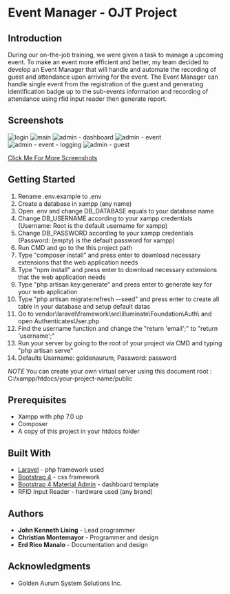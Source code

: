 # Event Manager - OJT Project

## Introduction
During our on-the-job training, we were given a task to manage a upcoming event. To make an event more efficient and better, my team decided to develop an Event Manager that will handle and automate the recording of guest and attendance upon arriving for the event. The Event Manager can handle single event
from the registration of the guest and generating identification badge up to the sub-events information and recording of attendance using rfid input reader then generate report.

## Screenshots
![login](https://user-images.githubusercontent.com/32229808/38839639-3e846278-420e-11e8-874d-f0e5b67ad7fc.png)
![main](https://user-images.githubusercontent.com/32229808/38839680-6e092dee-420e-11e8-8a94-7cf681a181a2.png)
![admin - dashboard](https://user-images.githubusercontent.com/32229808/38839728-a1f118e2-420e-11e8-95fa-53b1d24389fc.png)
![admin - event](https://user-images.githubusercontent.com/32229808/38839748-bf2618b8-420e-11e8-8156-ad39ec17cf15.png)
![admin - event - logging](https://user-images.githubusercontent.com/32229808/38839772-d8876244-420e-11e8-8a51-7b895a26844a.png)
![admin - guest](https://user-images.githubusercontent.com/32229808/38839829-164881e4-420f-11e8-8a2b-583af5830080.png)

[Click Me For More Screenshots](https://photos.app.goo.gl/zWJBbRYMelL3B1n53)

## Getting Started
1) Rename .env.example to .env
2) Create a database in xampp (any name)
3) Open .env and change DB_DATABASE equals to your database name
4) Change DB_USERNAME according to your xampp credentials (Username: Root is the default username for xampp)
5) Change DB_PASSWORD according to your xampp credentials (Password: (empty) is the default password for xampp)
6) Run CMD and go to the this project path
7) Type "composer install" and press enter to download necessary extensions that the web application needs
8) Type "npm install" and press enter to download necessary extensions that the web application needs
9) Type "php artisan key:generate" and press enter to generate key for your web application
10) Type "php artisan migrate:refresh --seed" and press enter to create all table in your database and setup default datas
11) Go to vendor\laravel\framework\src\illuminate\Foundation\Auth\ and open AuthenticatesUser.php
12) Find the username function and change the "return 'email';" to "return 'username';"
13) Run your server by going to the root of your project via CMD and typing "php artisan serve"
14) Defaults Username: goldenaurum, Password: password

*NOTE*
You can create your own virtual server using this document root : C:/xampp/htdocs/your-project-name/public

## Prerequisites
* Xampp with php 7.0 up
* Composer
* A copy of this project in your htdocs folder

## Built With
* [Laravel](https://github.com/laravel/laravel) - php framework used
* [Bootstrap 4](https://github.com/twbs/bootstrap/tree/v4-dev) - css framework
* [Bootstrap 4 Material Admin](https://bootstrapious.com/p/admin-template) - dashboard template 
* RFID Input Reader - hardware used (any brand)

## Authors
* **John Kenneth Lising** - Lead programmer
* **Christian Montemayor** - Programmer and design
* **Erd Rico Manalo** - Documentation and design

## Acknowledgments
* Golden Aurum System Solutions Inc.


